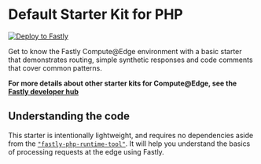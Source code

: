 # Default Starter Kit for PHP

[![Deploy to Fastly](https://deploy.edgecompute.app/button)](https://deploy.edgecompute.app/deploy)

Get to know the Fastly Compute@Edge environment with a basic starter that demonstrates routing, simple synthetic responses and code comments that cover common patterns.

**For more details about other starter kits for Compute@Edge, see the [Fastly developer hub](https://developer.fastly.com/solutions/starters)**

## Understanding the code

This starter is intentionally lightweight, and requires no dependencies aside from the [`"fastly-php-runtime-tool"`](github.com/bbutkovic/fastly-php-runtime-tool). 
It will help you understand the basics of processing requests at the edge using Fastly.
